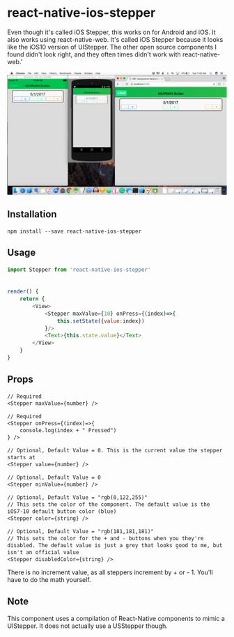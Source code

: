 # react-native-ios-stepper

Even though it's called iOS Stepper, this works on for Android and iOS. It also works using react-native-web. It's called iOS Stepper because it looks like the iOS10 version of UIStepper. The other open source components I found didn't look right, and they often times didn't work with react-native-web.'

![alt text](https://raw.githubusercontent.com/kjellconnelly/react-native-ios-stepper/master/example/ss.png "Left to Right: iPhone Simulator, Android Simulator, Chrome")

## Installation

```
npm install --save react-native-ios-stepper
```

## Usage
```javascript
import Stepper from 'react-native-ios-stepper'


render() {
    return {
        <View>
            <Stepper maxValue={10} onPress={(index)=>{
                this.setState({value:index})
            }/>
            <Text>{this.state.value}</Text>
        </View>
    }
}
```

## Props
```
// Required
<Stepper maxValue={number} />
```

```
// Required
<Stepper onPress={(index)=>{
    console.log(index + " Pressed")
} />
```



```
// Optional, Default Value = 0. This is the current value the stepper starts at
<Stepper value={number} />
```

```
// Optional, Default Value = 0
<Stepper minValue={number} />
```

```
// Optional, Default Value = "rgb(0,122,255)"
// This sets the color of the component. The default value is the iOS7-10 default button color (blue)
<Stepper color={string} />
```

```
// Optional, Default Value = "rgb(181,181,181)"
// This sets the color for the + and - buttons when you they're disabled. The default value is just a grey that looks good to me, but isn't an official value
<Stepper disabledColor={string} />
```

There is no increment value, as all steppers increment by + or - 1. You'll have to do the math yourself.

## Note

This component uses a compilation of React-Native components to mimic a UIStepper. It does not actually use a USStepper though.
